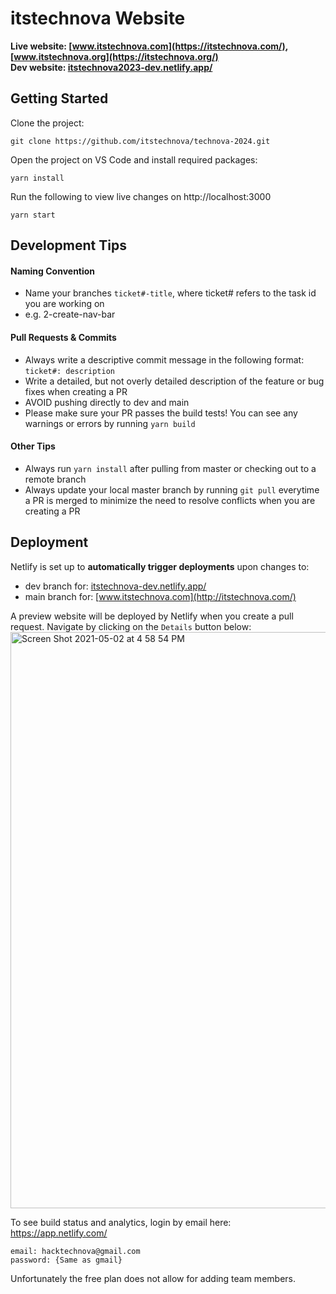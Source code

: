 # itstechnova Website

**Live website: [www.itstechnova.com](https://itstechnova.com/), [www.itstechnova.org](https://itstechnova.org/)**  
**Dev website: [itstechnova2023-dev.netlify.app/](https://itstechnova2024-dev.netlify.app/)** 

## Getting Started

Clone the project: 
```
git clone https://github.com/itstechnova/technova-2024.git
```
Open the project on VS Code and install required packages:
```
yarn install
```
Run the following to view live changes on http://localhost:3000
```
yarn start
```

## Development Tips

#### Naming Convention

- Name your branches `ticket#-title`, where ticket# refers to the task id you are working on
- e.g. 2-create-nav-bar

#### Pull Requests & Commits

- Always write a descriptive commit message in the following format: `ticket#: description`
- Write a detailed, but not overly detailed description of the feature or bug fixes when creating a PR
- AVOID pushing directly to dev and main
- Please make sure your PR passes the build tests! You can see any warnings or errors by running ```yarn build```

#### Other Tips

- Always run `yarn install` after pulling from master or checking out to a remote branch
- Always update your local master branch by running `git pull` everytime a PR is merged to minimize the need to resolve conflicts when you are creating a PR

## Deployment

Netlify is set up to **automatically trigger deployments** upon changes to:  
- dev branch for: [itstechnova-dev.netlify.app/](https://itstechnova-dev.netlify.app/)  
- main branch for: [www.itstechnova.com](http://itstechnova.com/)     

A preview website will be deployed by Netlify when you create a pull request. Navigate by clicking on the `Details` button below:   
<img width="922" alt="Screen Shot 2021-05-02 at 4 58 54 PM" src="https://user-images.githubusercontent.com/43832056/116832521-f8dbc400-ab69-11eb-9cf5-dc725645e73d.png">

To see build status and analytics, login by email here: https://app.netlify.com/ 
```
email: hacktechnova@gmail.com
password: {Same as gmail}
```
Unfortunately the free plan does not allow for adding team members.

